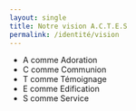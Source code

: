 ```yaml
---
layout: single
title: Notre vision A.C.T.E.S
permalink: /identité/vision
---
```


- A comme Adoration
- C comme Communion
- T comme Témoignage
- E comme Edification
- S comme Service


